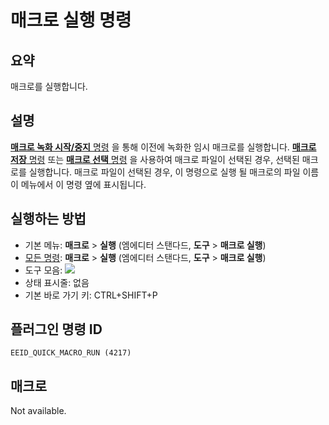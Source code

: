 # 매크로 실행 명령

## 요약

매크로를 실행합니다.

## 설명

[**매크로 녹화 시작/중지** 명령](quick_macro_record) 을 통해
이전에 녹화한 임시 매크로를 실행합니다.
[**매크로 저장** 명령](macro_save) 또는 [**매크로 선택** 명령](macro_select)
을 사용하여 매크로 파일이 선택된 경우, 선택된 매크로를 실행합니다.
매크로 파일이 선택된 경우, 이 명령으로 실행 될 매크로의 파일 이름이 메뉴에서 이 명령 옆에 표시됩니다.

## 실행하는 방법

- 기본 메뉴: **매크로** \> **실행** (엠에디터 스탠다드, **도구** \> **매크로 실행**)
- [모든 명령](../tools/all_commands): **매크로**
\> **실행** (엠에디터 스탠다드, **도구** \> **매크로 실행**)
- 도구 모음: ![](../../images/quickmacrorun..png)
- 상태 표시줄: 없음
- 기본 바로 가기 키: CTRL+SHIFT+P

## 플러그인 명령 ID

```
EEID_QUICK_MACRO_RUN (4217)
```

## 매크로

Not available.
